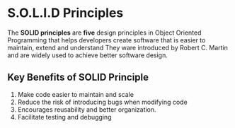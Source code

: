 # S.O.L.I.D Principles
The **SOLID principles** are **five** design principles in Object Oriented Programming
that helps developers create software that is easier to maintain, extend and understand
They ware introduced by Robert C. Martin and are widely used to achieve better software
design.

## Key Benefits of SOLID Principle
1. Make code easier to maintain and scale 
2. Reduce the risk of introducing bugs when modifying code
3. Encourages reusability and better organization.
4. Facilitate testing and debugging 
